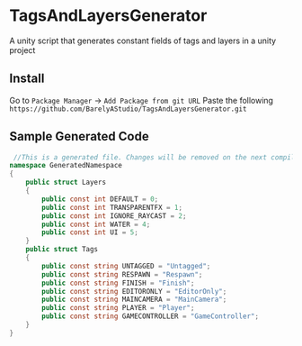 # TagsAndLayersGenerator
A unity script that generates constant fields of tags and layers in a unity project

## Install
Go to ``Package Manager`` -> ``Add Package from git URL``
Paste the following
```https://github.com/BarelyAStudio/TagsAndLayersGenerator.git```

## Sample Generated Code
```cs
 //This is a generated file. Changes will be removed on the next compilation
namespace GeneratedNamespace
{
	public struct Layers
	{
		public const int DEFAULT = 0;
		public const int TRANSPARENTFX = 1;
		public const int IGNORE_RAYCAST = 2;
		public const int WATER = 4;
		public const int UI = 5;
	}
	public struct Tags
	{
		public const string UNTAGGED = "Untagged";
		public const string RESPAWN = "Respawn";
		public const string FINISH = "Finish";
		public const string EDITORONLY = "EditorOnly";
		public const string MAINCAMERA = "MainCamera";
		public const string PLAYER = "Player";
		public const string GAMECONTROLLER = "GameController";
	}
}
```
